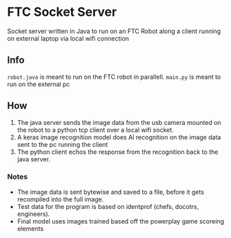 # FTC Socket Server
Socket server written in Java to run on an FTC Robot along a client running on external laptop via local wifi connection

## Info
`robot.java` is meant to run on the FTC robot in parallell. 
`main.py` is meant to run on the external pc

## How
1. The java server sends the image data from the usb camera mounted on the robot to a python tcp client over a local wifi socket. 
2. A keras image recognition model does AI recognition on the image data sent to the pc running the client
3. The python client echos the response from the recognition back to the java server.

### Notes
- The image data is sent bytewise and saved to a file, before it gets recompiled into the full image.
- Test data for the program is based on identprof (chefs, docotrs, engineers). 
- Final model uses images trained based off the powerplay game scoreing elements 
